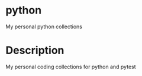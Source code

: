 # python
My personal python collections

# Description
My personal coding collections for python and pytest
